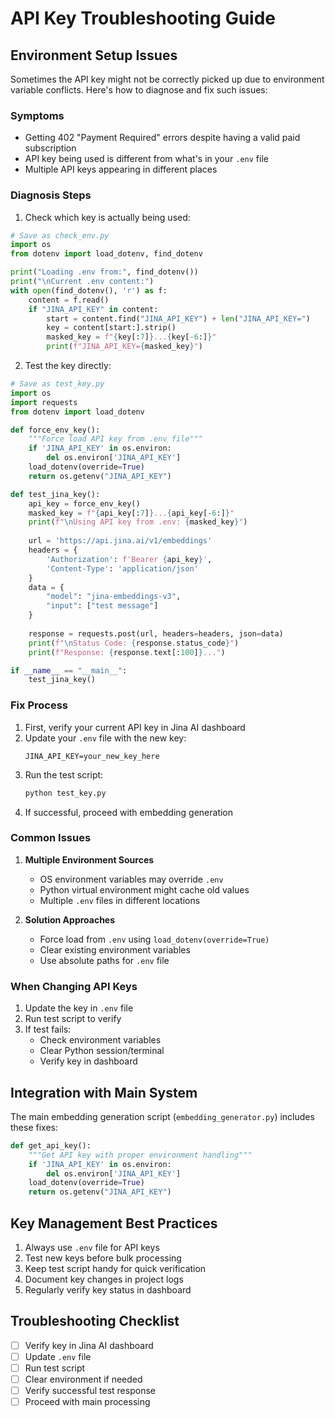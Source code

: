 # API Key Troubleshooting Guide

## Environment Setup Issues
Sometimes the API key might not be correctly picked up due to environment variable conflicts. Here's how to diagnose and fix such issues:

### Symptoms
- Getting 402 "Payment Required" errors despite having a valid paid subscription
- API key being used is different from what's in your `.env` file
- Multiple API keys appearing in different places

### Diagnosis Steps
1. Check which key is actually being used:
```python
# Save as check_env.py
import os
from dotenv import load_dotenv, find_dotenv

print("Loading .env from:", find_dotenv())
print("\nCurrent .env content:")
with open(find_dotenv(), 'r') as f:
    content = f.read()
    if "JINA_API_KEY" in content:
        start = content.find("JINA_API_KEY") + len("JINA_API_KEY=")
        key = content[start:].strip()
        masked_key = f"{key[:7]}...{key[-6:]}"
        print(f"JINA_API_KEY={masked_key}")
```

2. Test the key directly:
```python
# Save as test_key.py
import os
import requests
from dotenv import load_dotenv

def force_env_key():
    """Force load API key from .env file"""
    if 'JINA_API_KEY' in os.environ:
        del os.environ['JINA_API_KEY']
    load_dotenv(override=True)
    return os.getenv("JINA_API_KEY")

def test_jina_key():
    api_key = force_env_key()
    masked_key = f"{api_key[:7]}...{api_key[-6:]}"
    print(f"\nUsing API key from .env: {masked_key}")
    
    url = 'https://api.jina.ai/v1/embeddings'
    headers = {
        'Authorization': f'Bearer {api_key}',
        'Content-Type': 'application/json'
    }
    data = {
        "model": "jina-embeddings-v3",
        "input": ["test message"]
    }
    
    response = requests.post(url, headers=headers, json=data)
    print(f"\nStatus Code: {response.status_code}")
    print(f"Response: {response.text[:100]}...")

if __name__ == "__main__":
    test_jina_key()
```

### Fix Process
1. First, verify your current API key in Jina AI dashboard
2. Update your `.env` file with the new key:
   ```
   JINA_API_KEY=your_new_key_here
   ```
3. Run the test script:
   ```bash
   python test_key.py
   ```
4. If successful, proceed with embedding generation

### Common Issues
1. **Multiple Environment Sources**
   - OS environment variables may override `.env`
   - Python virtual environment might cache old values
   - Multiple `.env` files in different locations

2. **Solution Approaches**
   - Force load from `.env` using `load_dotenv(override=True)`
   - Clear existing environment variables
   - Use absolute paths for `.env` file

### When Changing API Keys
1. Update the key in `.env` file
2. Run test script to verify
3. If test fails:
   - Check environment variables
   - Clear Python session/terminal
   - Verify key in dashboard

## Integration with Main System
The main embedding generation script (`embedding_generator.py`) includes these fixes:

```python
def get_api_key():
    """Get API key with proper environment handling"""
    if 'JINA_API_KEY' in os.environ:
        del os.environ['JINA_API_KEY']
    load_dotenv(override=True)
    return os.getenv("JINA_API_KEY")
```

## Key Management Best Practices
1. Always use `.env` file for API keys
2. Test new keys before bulk processing
3. Keep test script handy for quick verification
4. Document key changes in project logs
5. Regularly verify key status in dashboard

## Troubleshooting Checklist
- [ ] Verify key in Jina AI dashboard
- [ ] Update `.env` file
- [ ] Run test script
- [ ] Clear environment if needed
- [ ] Verify successful test response
- [ ] Proceed with main processing
